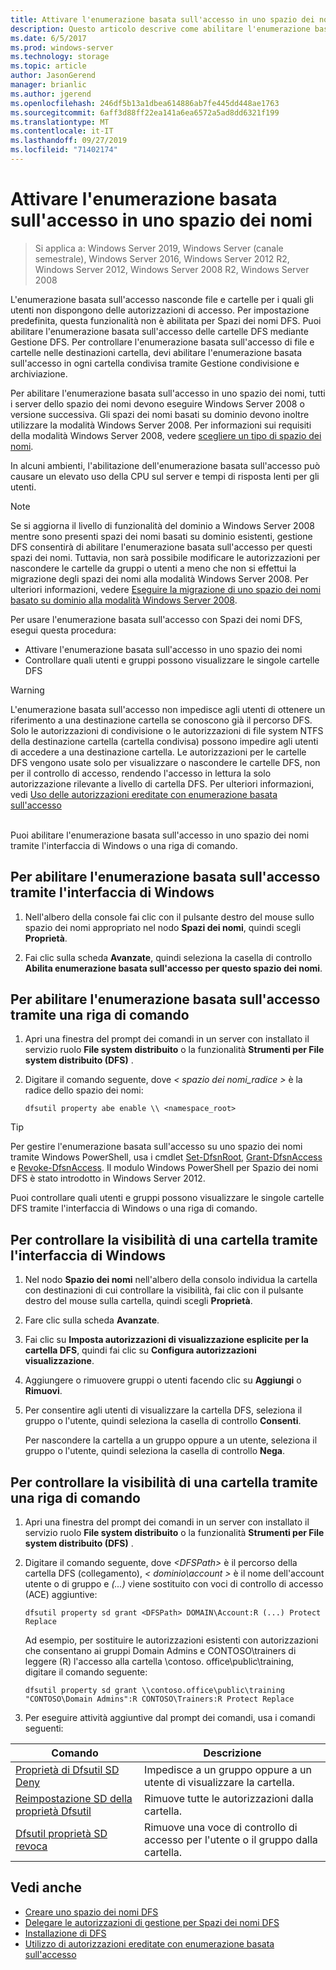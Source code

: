 ```yaml
---
title: Attivare l'enumerazione basata sull'accesso in uno spazio dei nomi
description: Questo articolo descrive come abilitare l'enumerazione basata sull'accesso in uno spazio dei nomi.
ms.date: 6/5/2017
ms.prod: windows-server
ms.technology: storage
ms.topic: article
author: JasonGerend
manager: brianlic
ms.author: jgerend
ms.openlocfilehash: 246df5b13a1dbea614886ab7fe445dd448ae1763
ms.sourcegitcommit: 6aff3d88ff22ea141a6ea6572a5ad8dd6321f199
ms.translationtype: MT
ms.contentlocale: it-IT
ms.lasthandoff: 09/27/2019
ms.locfileid: "71402174"
---
```

# <a name="enable-access-based-enumeration-on-a-namespace"></a>Attivare l'enumerazione basata sull'accesso in uno spazio dei nomi

> Si applica a: Windows Server 2019, Windows Server (canale semestrale), Windows Server 2016, Windows Server 2012 R2, Windows Server 2012, Windows Server 2008 R2, Windows Server 2008

L'enumerazione basata sull'accesso nasconde file e cartelle per i quali gli utenti non dispongono delle autorizzazioni di accesso. Per impostazione predefinita, questa funzionalità non è abilitata per Spazi dei nomi DFS. Puoi abilitare l'enumerazione basata sull'accesso delle cartelle DFS mediante Gestione DFS. Per controllare l'enumerazione basata sull'accesso di file e cartelle nelle destinazioni cartella, devi abilitare l'enumerazione basata sull'accesso in ogni cartella condivisa tramite Gestione condivisione e archiviazione.

Per abilitare l'enumerazione basata sull'accesso in uno spazio dei nomi, tutti i server dello spazio dei nomi devono eseguire Windows Server 2008 o versione successiva. Gli spazi dei nomi basati su dominio devono inoltre utilizzare la modalità Windows Server 2008. Per informazioni sui requisiti della modalità Windows Server 2008, vedere [scegliere un tipo di spazio dei nomi](choose-a-namespace-type.md).

In alcuni ambienti, l'abilitazione dell'enumerazione basata sull'accesso può causare un elevato uso della CPU sul server e tempi di risposta lenti per gli utenti.

> [!NOTE]
> Se si aggiorna il livello di funzionalità del dominio a Windows Server 2008 mentre sono presenti spazi dei nomi basati su dominio esistenti, gestione DFS consentirà di abilitare l'enumerazione basata sull'accesso per questi spazi dei nomi. Tuttavia, non sarà possibile modificare le autorizzazioni per nascondere le cartelle da gruppi o utenti a meno che non si effettui la migrazione degli spazi dei nomi alla modalità Windows Server 2008. Per ulteriori informazioni, vedere [Eseguire la migrazione di uno spazio dei nomi basato su dominio alla modalità Windows Server 2008](migrate-a-domain-based-namespace-to-windows-server-2008-mode.md).


Per usare l'enumerazione basata sull'accesso con Spazi dei nomi DFS, esegui questa procedura:

-   Attivare l'enumerazione basata sull'accesso in uno spazio dei nomi
-   Controllare quali utenti e gruppi possono visualizzare le singole cartelle DFS


> [!WARNING]
> L'enumerazione basata sull'accesso non impedisce agli utenti di ottenere un riferimento a una destinazione cartella se conoscono già il percorso DFS. Solo le autorizzazioni di condivisione o le autorizzazioni di file system NTFS della destinazione cartella (cartella condivisa) possono impedire agli utenti di accedere a una destinazione cartella. Le autorizzazioni per le cartelle DFS vengono usate solo per visualizzare o nascondere le cartelle DFS, non per il controllo di accesso, rendendo l'accesso in lettura la solo autorizzazione rilevante a livello di cartella DFS. Per ulteriori informazioni, vedi [Uso delle autorizzazioni ereditate con enumerazione basata sull'accesso](https://technet.microsoft.com/library/dd834874(v=ws.11).aspx)

<br />
Puoi abilitare l'enumerazione basata sull'accesso in uno spazio dei nomi tramite l'interfaccia di Windows o una riga di comando.

## <a name="to-enable-access-based-enumeration-by-using-the-windows-interface"></a>Per abilitare l'enumerazione basata sull'accesso tramite l'interfaccia di Windows

1.  Nell'albero della console fai clic con il pulsante destro del mouse sullo spazio dei nomi appropriato nel nodo **Spazi dei nomi**, quindi scegli **Proprietà**.

2.  Fai clic sulla scheda **Avanzate**, quindi seleziona la casella di controllo **Abilita enumerazione basata sull'accesso per questo spazio dei nomi**.

## <a name="to-enable-access-based-enumeration-by-using-a-command-line"></a>Per abilitare l'enumerazione basata sull'accesso tramite una riga di comando

1.  Apri una finestra del prompt dei comandi in un server con installato il servizio ruolo **File system distribuito** o la funzionalità **Strumenti per File system distribuito (DFS)** .

2.  Digitare il comando seguente, dove *< spazio dei nomi\_radice >* è la radice dello spazio dei nomi:

    ```  
    dfsutil property abe enable \\ <namespace_root>
    ```

> [!TIP]
> Per gestire l'enumerazione basata sull'accesso su uno spazio dei nomi tramite Windows PowerShell, usa i cmdlet [Set-DfsnRoot](https://technet.microsoft.com/library/jj884281.aspx), [Grant-DfsnAccess](https://technet.microsoft.com/library/jj884272.aspx) e [Revoke-DfsnAccess](https://technet.microsoft.com/library/jj884273.aspx). Il modulo Windows PowerShell per Spazio dei nomi DFS è stato introdotto in Windows Server 2012.

Puoi controllare quali utenti e gruppi possono visualizzare le singole cartelle DFS tramite l'interfaccia di Windows o una riga di comando.

## <a name="to-control-folder-visibility-by-using-the-windows-interface"></a>Per controllare la visibilità di una cartella tramite l'interfaccia di Windows

1.  Nel nodo **Spazio dei nomi** nell'albero della consolo individua la cartella con destinazioni di cui controllare la visibilità, fai clic con il pulsante destro del mouse sulla cartella, quindi scegli **Proprietà**.

2.  Fare clic sulla scheda **Avanzate**.

3.  Fai clic su **Imposta autorizzazioni di visualizzazione esplicite per la cartella DFS**, quindi fai clic su **Configura autorizzazioni visualizzazione**.

4.  Aggiungere o rimuovere gruppi o utenti facendo clic su **Aggiungi** o **Rimuovi**.

5.  Per consentire agli utenti di visualizzare la cartella DFS, seleziona il gruppo o l'utente, quindi seleziona la casella di controllo **Consenti**.

    Per nascondere la cartella a un gruppo oppure a un utente, seleziona il gruppo o l'utente, quindi seleziona la casella di controllo **Nega**.

## <a name="to-control-folder-visibility-by-using-a-command-line"></a>Per controllare la visibilità di una cartella tramite una riga di comando

1. Apri una finestra del prompt dei comandi in un server con installato il servizio ruolo **File system distribuito** o la funzionalità **Strumenti per File system distribuito (DFS)** .

2. Digitare il comando seguente, dove *&lt;DFSPath&gt;* è il percorso della cartella DFS (collegamento), *< dominio\\account >* è il nome dell'account utente o di gruppo e *(...)* viene sostituito con voci di controllo di accesso (ACE) aggiuntive:

   ```
   dfsutil property sd grant <DFSPath> DOMAIN\Account:R (...) Protect Replace
   ```

   Ad esempio, per sostituire le autorizzazioni esistenti con autorizzazioni che consentano ai gruppi Domain Admins e CONTOSO\\trainers di leggere (R) l'accesso alla cartella \\contoso. office\public\training, digitare il comando seguente:

   ```
   dfsutil property sd grant \\contoso.office\public\training "CONTOSO\Domain Admins":R CONTOSO\Trainers:R Protect Replace 
   ```

3. Per eseguire attività aggiuntive dal prompt dei comandi, usa i comandi seguenti:


| Comando | Descrizione |
|---|---|
|[Proprietà di Dfsutil SD Deny](https://msdn.microsoft.com/library/dd759150(v=ws.11).aspx)|Impedisce a un gruppo oppure a un utente di visualizzare la cartella.|
|[Reimpostazione SD della proprietà Dfsutil](https://msdn.microsoft.com/library/dd759150(v=ws.11).aspx) |Rimuove tutte le autorizzazioni dalla cartella.|
|[Dfsutil proprietà SD revoca](https://msdn.microsoft.com/library/dd759150(v=ws.11).aspx)| Rimuove una voce di controllo di accesso per l'utente o il gruppo dalla cartella. |

## <a name="see-also"></a>Vedi anche

-   [Creare uno spazio dei nomi DFS](create-a-dfs-namespace.md)
-   [Delegare le autorizzazioni di gestione per Spazi dei nomi DFS](delegate-management-permissions-for-dfs-namespaces.md)
-   [Installazione di DFS](https://technet.microsoft.com/library/cc731089(v=ws.11).aspx)
-   [Utilizzo di autorizzazioni ereditate con enumerazione basata sull'accesso](using-inherited-permissions-with-access-based-enumeration.md)